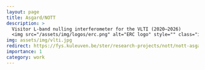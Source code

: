 ```yaml
---
layout: page
title: Asgard/NOTT
description: >
  Visitor L-band nulling interferometer for the VLTI (2020–2026)  
  <img src="/assets/img/logos/erc.png" alt="ERC logo" style="" class="img-fluid rounded">
img: assets/img/vlti.jpg
redirect: https://fys.kuleuven.be/ster/research-projects/nott/nott-asgard/
importance: 1
category: work
---
```

